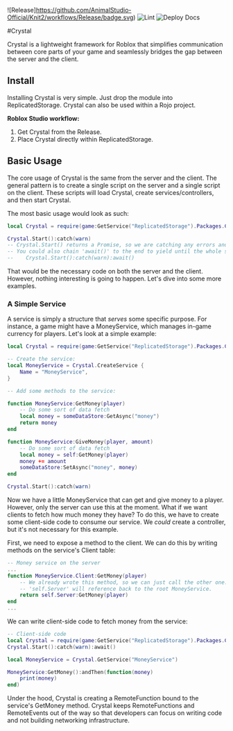 ![Release]https://github.com/AnimalStudio-Official/Knit2/workflows/Release/badge.svg)
![Lint](https://github.com/AnimalStudio-Official/Knit2/workflows/Lint/badge.svg)
![Deploy Docs](https://github.com/AnimalStudio-Official/Knit2/workflows/Deploy%20Docs/badge.svg)


#Crystal

Crystal is a lightweight framework for Roblox that simplifies communication between core parts of your game and seamlessly bridges the gap between the server and the client.


## Install

Installing Crystal is very simple. Just drop the module into ReplicatedStorage. Crystal can also be used within a Rojo project.

**Roblox Studio workflow:**

1. Get Crystal from the Release.
1. Place Crystal directly within ReplicatedStorage.

## Basic Usage

The core usage of Crystal is the same from the server and the client. The general pattern is to create a single script on the server and a single script on the client. These scripts will load Crystal, create services/controllers, and then start Crystal.

The most basic usage would look as such:

```lua
local Crystal = require(game:GetService("ReplicatedStorage").Packages.Crystal)

Crystal.Start():catch(warn)
-- Crystal.Start() returns a Promise, so we are catching any errors and feeding it to the built-in 'warn' function
-- You could also chain 'await()' to the end to yield until the whole sequence is completed:
--    Crystal.Start():catch(warn):await()
```

That would be the necessary code on both the server and the client. However, nothing interesting is going to happen. Let's dive into some more examples.

### A Simple Service

A service is simply a structure that _serves_ some specific purpose. For instance, a game might have a MoneyService, which manages in-game currency for players. Let's look at a simple example:

```lua
local Crystal = require(game:GetService("ReplicatedStorage").Packages.Crystal)

-- Create the service:
local MoneyService = Crystal.CreateService {
	Name = "MoneyService",
}

-- Add some methods to the service:

function MoneyService:GetMoney(player)
	-- Do some sort of data fetch
	local money = someDataStore:GetAsync("money")
	return money
end

function MoneyService:GiveMoney(player, amount)
	-- Do some sort of data fetch
	local money = self:GetMoney(player)
	money += amount
	someDataStore:SetAsync("money", money)
end

Crystal.Start():catch(warn)
```

Now we have a little MoneyService that can get and give money to a player. However, only the server can use this at the moment. What if we want clients to fetch how much money they have? To do this, we have to create some client-side code to consume our service. We _could_ create a controller, but it's not necessary for this example.

First, we need to expose a method to the client. We can do this by writing methods on the service's Client table:

```lua
-- Money service on the server
...
function MoneyService.Client:GetMoney(player)
	-- We already wrote this method, so we can just call the other one.
	-- 'self.Server' will reference back to the root MoneyService.
	return self.Server:GetMoney(player)
end
...
```

We can write client-side code to fetch money from the service:

```lua
-- Client-side code
local Crystal = require(game:GetService("ReplicatedStorage").Packages.Crystal)
Crystal.Start():catch(warn):await()

local MoneyService = Crystal.GetService("MoneyService")

MoneyService:GetMoney():andThen(function(money)
	print(money)
end)
```

Under the hood, Crystal is creating a RemoteFunction bound to the service's GetMoney method. Crystal keeps RemoteFunctions and RemoteEvents out of the way so that developers can focus on writing code and not building networking infrastructure.
